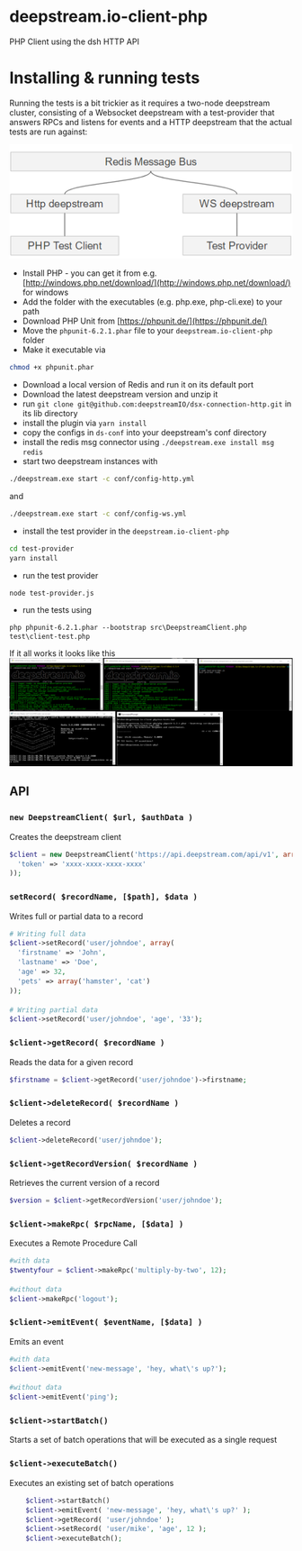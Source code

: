 # deepstream.io-client-php

PHP Client using the dsh HTTP API

# Installing & running tests

Running the tests is a bit trickier as it requires a two-node deepstream cluster, consisting of a Websocket deepstream with a test-provider that answers RPCs and listens for events and a HTTP deepstream that the actual tests are run against:

![Diagram](diagram.png)

- Install PHP - you can get it from e.g. [http://windows.php.net/download/](http://windows.php.net/download/) for windows
- Add the folder with the executables (e.g. php.exe, php-cli.exe) to your path
- Download PHP Unit from [https://phpunit.de/](https://phpunit.de/)
- Move the `phpunit-6.2.1.phar` file to your `deepstream.io-client-php` folder
- Make it executable via

```bash
chmod +x phpunit.phar
```

- Download a local version of Redis and run it on its default port
- Download the latest deepstream version and unzip it
- run `git clone git@github.com:deepstreamIO/dsx-connection-http.git` in its lib directory
- install the plugin via `yarn install`
- copy the configs in `ds-conf` into your deepstream's conf directory
- install the redis msg connector using `./deepstream.exe install msg redis`
- start two deepstream instances with

```bash
./deepstream.exe start -c conf/config-http.yml
```

and

```bash
./deepstream.exe start -c conf/config-ws.yml
```

- install the test provider in the `deepstream.io-client-php`

```bash
cd test-provider
yarn install
```

- run the test provider

```bash
node test-provider.js
```

- run the tests using

```
php phpunit-6.2.1.phar --bootstrap src\DeepstreamClient.php test\client-test.php
```

If it all works it looks like this
![Screenshot](screenshot.png)

## API

### `new DeepstreamClient( $url, $authData )`

Creates the deepstream client

```php
$client = new DeepstreamClient('https://api.deepstream.com/api/v1', array(
  'token' => 'xxxx-xxxx-xxxx-xxxx'
));
```

### `setRecord( $recordName, [$path], $data )`

Writes full or partial data to a record

```php
# Writing full data
$client->setRecord('user/johndoe', array(
  'firstname' => 'John',
  'lastname' => 'Doe',
  'age' => 32,
  'pets' => array('hamster', 'cat')
));

# Writing partial data
$client->setRecord('user/johndoe', 'age', '33');
```

### `$client->getRecord( $recordName )`

Reads the data for a given record

```php
$firstname = $client->getRecord('user/johndoe')->firstname;
```

### `$client->deleteRecord( $recordName )`

Deletes a record

```php
$client->deleteRecord('user/johndoe');
```

### `$client->getRecordVersion( $recordName )`

Retrieves the current version of a record

```php
$version = $client->getRecordVersion('user/johndoe');
```

### `$client->makeRpc( $rpcName, [$data] )`

Executes a Remote Procedure Call

```php
#with data
$twentyfour = $client->makeRpc('multiply-by-two', 12);

#without data
$client->makeRpc('logout');
```

### `$client->emitEvent( $eventName, [$data] )`

Emits an event

```php
#with data
$client->emitEvent('new-message', 'hey, what\'s up?');

#without data
$client->emitEvent('ping');
```

### `$client->startBatch()`

Starts a set of batch operations that will be executed as a single request

### `$client->executeBatch()`

Executes an existing set of batch operations

```php
    $client->startBatch()
    $client->emitEvent( 'new-message', 'hey, what\'s up?' );
    $client->getRecord( 'user/johndoe' );
    $client->setRecord( 'user/mike', 'age', 12 );
    $client->executeBatch();
```
